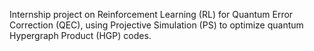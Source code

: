 Internship project on Reinforcement Learning (RL) for Quantum Error Correction (QEC), using Projective Simulation (PS) to optimize quantum Hypergraph Product (HGP) codes. 
